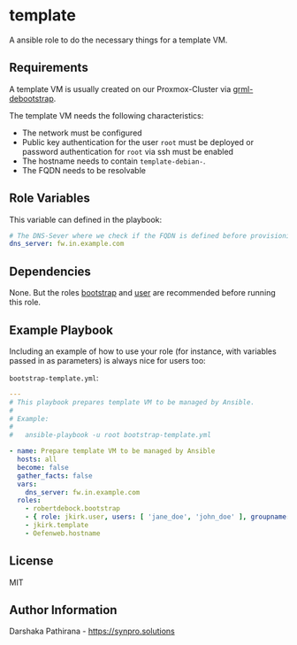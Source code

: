 template
========

A ansible role to do the necessary things for a template VM.

Requirements
------------

A template VM is usually created on our Proxmox-Cluster via [grml-debootstrap](https://github.com/grml/grml-debootstrap).

The template VM needs the following characteristics:

* The network must be configured
* Public key authentication for the user `root` must be deployed or password authentication for `root` via ssh must be enabled
* The hostname needs to contain `template-debian-`.
* The FQDN needs to be resolvable

Role Variables
--------------

This variable can defined in the playbook:

```yaml
# The DNS-Sever where we check if the FQDN is defined before provisioning the server.
dns_server: fw.in.example.com
```

Dependencies
------------

None. But the roles [bootstrap](https://github.com/robertdebock/ansible-role-bootstrap) and [user](https://github.com/jkirk/ansible-role-user/) are recommended before running this role.

Example Playbook
----------------

Including an example of how to use your role (for instance, with variables
passed in as parameters) is always nice for users too:

`bootstrap-template.yml`:

```yaml
---
# This playbook prepares template VM to be managed by Ansible.
#
# Example:
#
#   ansible-playbook -u root bootstrap-template.yml

- name: Prepare template VM to be managed by Ansible
  hosts: all
  become: false
  gather_facts: false
  vars:
    dns_server: fw.in.example.com
  roles:
    - robertdebock.bootstrap
    - { role: jkirk.user, users: [ 'jane_doe', 'john_doe' ], groupname: 'sysadmin', admin: True }
    - jkirk.template
    - Oefenweb.hostname
```

License
-------

MIT

Author Information
------------------

Darshaka Pathirana - https://synpro.solutions
